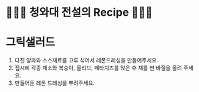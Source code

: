 # 👨🏻‍🍳 청와대 전설의 Recipe 👩🏻‍🍳

# 그릭샐러드

1. 다진 양파와 소스재료를 고루 섞어서 레몬드레싱을 만들어주세요.
2. 접시에 각종 채소와 복숭아, 올리브, 페타치즈를 얹은 후 채를 썬 바질을 올려 주세요.
3. 만들어둔 레몬 드레싱을 뿌려주세요.

